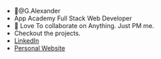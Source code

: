 - 👋@G.Alexander
- App Academy Full Stack Web Developer
- 💞️ Love To collaborate on Anything. Just PM me.
- Checkout the projects.
- [LinkedIn](https://www.linkedin.com/in/gabriel-deane)
- [Personal Website](https://gabrdean.github.io "Personal Website")



<!---
gabrdean/gabrdean is a ✨ special ✨ repository because its `README.md` (this file) appears on your GitHub profile.
You can click the Preview link to take a look at your changes.
--->
